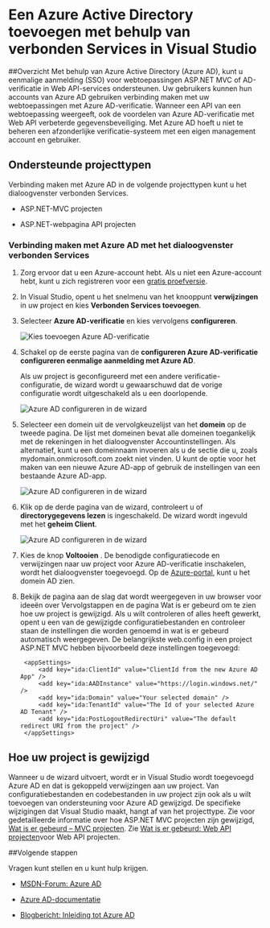 <properties 
   pageTitle="Een Azure Active Directory toevoegen met behulp van verbonden Services in Visual Studio | Microsoft Azure"
   description="Een Azure Active Directory toevoegen met behulp van het dialoogvenster Visual Studio verbonden Services toevoegen"
   services="visual-studio-online"
   documentationCenter="na"
   authors="TomArcher"
   manager="douge"
   editor="" />
<tags 
   ms.service="active-directory"
   ms.devlang="multiple"
   ms.topic="article"
   ms.tgt_pltfrm="na"
   ms.workload="na"
   ms.date="08/15/2016"
   ms.author="tarcher" />

# <a name="adding-an-azure-active-directory-by-using-connected-services-in-visual-studio"></a>Een Azure Active Directory toevoegen met behulp van verbonden Services in Visual Studio 

##<a name="overview"></a>Overzicht
Met behulp van Azure Active Directory (Azure AD), kunt u eenmalige aanmelding (SSO) voor webtoepassingen ASP.NET MVC of AD-verificatie in Web API-services ondersteunen. Uw gebruikers kunnen hun accounts van Azure AD gebruiken verbinding maken met uw webtoepassingen met Azure AD-verificatie. Wanneer een API van een webtoepassing weergeeft, ook de voordelen van Azure AD-verificatie met Web API verbeterde gegevensbeveiliging. Met Azure AD hoeft u niet te beheren een afzonderlijke verificatie-systeem met een eigen management account en gebruiker.

## <a name="supported-project-types"></a>Ondersteunde projecttypen

Verbinding maken met Azure AD in de volgende projecttypen kunt u het dialoogvenster verbonden Services.

- ASP.NET-MVC projecten

- ASP.NET-webpagina API projecten


### <a name="connect-to-azure-ad-using-the-connected-services-dialog"></a>Verbinding maken met Azure AD met het dialoogvenster verbonden Services

1. Zorg ervoor dat u een Azure-account hebt. Als u niet een Azure-account hebt, kunt u zich registreren voor een [gratis proefversie](http://go.microsoft.com/fwlink/?LinkId=518146).

1. In Visual Studio, opent u het snelmenu van het knooppunt **verwijzingen** in uw project en kies **Verbonden Services toevoegen**.
1. Selecteer **Azure AD-verificatie** en kies vervolgens **configureren**.

    ![Kies toevoegen Azure AD-verificatie](./media/vs-azure-tools-connected-services-add-active-directory/connected-services-add-active-directory.png)

1. Schakel op de eerste pagina van de **configureren Azure AD-verificatie** **configureren eenmalige aanmelding met Azure AD**.

    Als uw project is geconfigureerd met een andere verificatie-configuratie, de wizard wordt u gewaarschuwd dat de vorige configuratie wordt uitgeschakeld als u een doorlopende.

    ![Azure AD configureren in de wizard](./media/vs-azure-tools-connected-services-add-active-directory/configure-azure-ad-wizard-1.png)

1.  Selecteer een domein uit de vervolgkeuzelijst van het **domein** op de tweede pagina. De lijst met domeinen bevat alle domeinen toegankelijk met de rekeningen in het dialoogvenster Accountinstellingen. Als alternatief, kunt u een domeinnaam invoeren als u de sectie die u, zoals mydomain.onmicrosoft.com zoekt niet vinden. U kunt de optie voor het maken van een nieuwe Azure AD-app of gebruik de instellingen van een bestaande Azure AD-app. 

    ![Azure AD configureren in de wizard](./media/vs-azure-tools-connected-services-add-active-directory/configure-azure-ad-wizard-2.png)


1. Klik op de derde pagina van de wizard, controleert u of **directorygegevens lezen** is ingeschakeld. De wizard wordt ingevuld met het **geheim Client**. 

    ![Azure AD configureren in de wizard](./media/vs-azure-tools-connected-services-add-active-directory/configure-azure-ad-wizard-3.png)

1. Kies de knop **Voltooien** . De benodigde configuratiecode en verwijzingen naar uw project voor Azure AD-verificatie inschakelen, wordt het dialoogvenster toegevoegd. Op de [Azure-portal](http://go.microsoft.com/fwlink/p/?LinkID=525040), kunt u het domein AD zien.

1. Bekijk de pagina aan de slag dat wordt weergegeven in uw browser voor ideeën over Vervolgstappen en de pagina Wat is er gebeurd om te zien hoe uw project is gewijzigd. Als u wilt controleren of alles heeft gewerkt, opent u een van de gewijzigde configuratiebestanden en controleer staan de instellingen die worden genoemd in wat is er gebeurd automatisch weergegeven. De belangrijkste web.config in een project ASP.NET MVC hebben bijvoorbeeld deze instellingen toegevoegd:

        <appSettings> 
            <add key="ida:ClientId" value="ClientId from the new Azure AD App" />
            <add key="ida:AADInstance" value="https://login.windows.net/" />
            <add key="ida:Domain" value="Your selected domain" />
            <add key="ida:TenantId" value="The Id of your selected Azure AD Tenant" />
            <add key="ida:PostLogoutRedirectUri" value="The default redirect URI from the project" />
        </appSettings>

## <a name="how-your-project-is-modified"></a>Hoe uw project is gewijzigd

Wanneer u de wizard uitvoert, wordt er in Visual Studio wordt toegevoegd Azure AD en dat is gekoppeld verwijzingen aan uw project. Van configuratiebestanden en codebestanden in uw project zijn ook als u wilt toevoegen van ondersteuning voor Azure AD gewijzigd. De specifieke wijzigingen dat Visual Studio maakt, hangt af van het projecttype. Zie voor gedetailleerde informatie over hoe ASP.NET MVC projecten zijn gewijzigd, [Wat is er gebeurd – MVC projecten](http://go.microsoft.com/fwlink/p/?LinkID=513809). Zie [Wat is er gebeurd: Web API projecten](http://go.microsoft.com/fwlink/p/?LinkId=513810)voor Web API projecten.

##<a name="next-steps"></a>Volgende stappen

Vragen kunt stellen en u kunt hulp krijgen.

 - [MSDN-Forum: Azure AD](https://social.msdn.microsoft.com/forums/azure/home?forum=WindowsAzureAD)

 - [Azure AD-documentatie](https://azure.microsoft.com/documentation/services/active-directory/)

 - [Blogbericht: Inleiding tot Azure AD](http://blogs.msdn.com/b/brunoterkaly/archive/2014/03/03/introduction-to-windows-azure-active-directory.aspx)

